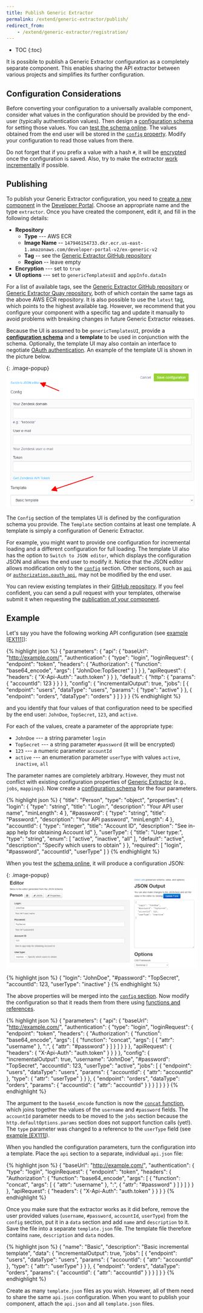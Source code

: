 ```yaml
---
title: Publish Generic Extractor
permalink: /extend/generic-extractor/publish/
redirect_from:
    - /extend/generic-extractor/registration/
---
```


* TOC
{:toc}

It is possible to publish a Generic Extractor configuration as a completely separate component.
This enables sharing the API extractor between various projects and simplifies its further configuration.

## Configuration Considerations
Before converting your configuration to a universally available component, consider
what values in the configuration should be provided by the end-user (typically authentication values).
Then design a [configuration schema](/extend/component/ui-options/configuration-schema/) for setting
those values. You can [test the schema online](http://jeremydorn.com/json-editor/).
The values obtained from the end user will be stored in the [`config` property](/extend/generic-extractor/configuration/config/).
Modify your configuration to read those values from there.

Do not forget that if you prefix a value with a hash `#`, it will be
[encrypted](/overview/encryption/) once the configuration is saved.
Also, try to make the extractor [work incrementally](/extend/generic-extractor/incremental/)
if possible.

## Publishing
To publish your Generic Extractor configuration, you need to [create a new component](/extend/component/tutorial/) in
the [Developer Portal](https://components.keboola.com/). Choose an appropriate name and the type `extractor`. Once you
have created the component, edit it, and fill in the following details:

- **Repository**
    - **Type** --- AWS ECR
    - **Image Name** -- `147946154733.dkr.ecr.us-east-1.amazonaws.com/developer-portal-v2/ex-generic-v2`
    - **Tag** -- see the [Generic Extractor GitHub repository](https://github.com/keboola/generic-extractor/releases)
    - **Region** -- leave empty
- **Encryption** --- set to `true`
- **UI options** --- set to `genericTemplatesUI` and `appInfo.dataIn`

For a list of available tags, see the [Generic Extractor GitHub repository](https://github.com/keboola/generic-extractor/) or 
[Generic Extractor Quay repository](https://quay.io/repository/keboola/generic-extractor/), both of which contain the same tags 
as the above AWS ECR repository. It is also possible to use the `latest` tag, which points to the highest available tag. However, 
we recommend that you configure your component with a specific tag and update it manually to avoid problems with breaking changes 
in future Generic Extractor releases.

Because the UI is assumed to be `genericTemplatesUI`, provide a
[**configuration schema**](/extend/component/ui-options/configuration-schema/) and
a **template** to be used in conjunction with the schema. Optionally, the template UI may also contain an interface to
negotiate [OAuth authentication](/extend/generic-extractor/configuration/api/authentication/#oauth).
An example of the template UI is shown in the picture below.

{: .image-popup}
![Screenshot - Generic templates UI](/extend/generic-extractor/template-1.png)

The `Config` section of the templates UI is defined by the configuration schema you provide.
The `Template` section contains at least one template. A template is simply a configuration of
Generic Extractor.

For example, you might want to provide one configuration for incremental loading
and a different configuration for full loading. The template UI also has the option to
`Switch to JSON editor`, which displays the configuration JSON and allows the end user to modify it.
Notice that the JSON editor allows modification only to the [`config`](/extend/generic-extractor/configuration/config/)
section. Other sections, such as [`api`](/extend/generic-extractor/configuration/api/) or
[`authorization.oauth_api`](/extend/generic-extractor/configuration/api/authentication/#oauth), may not be modified by the end user.

You can review existing templates in their [GitHub repository](https://github.com/keboola/kbc-ui-templates/tree/master/resources).
If you feel confident, you can send a pull request with your templates, otherwise submit it when requesting the
[publication of your component](/extend/publish/).

## Example
Let's say you have the following working API configuration
(see [example [EX111]](https://github.com/keboola/generic-extractor/tree/master/doc/examples/111-templates-example)):

{% highlight json %}
{
    "parameters": {
        "api": {
            "baseUrl": "http://example.com/",
            "authentication": {
                "type": "login",
                "loginRequest": {
                    "endpoint": "token",
                    "headers": {
                        "Authorization": {
                            "function": "base64_encode",
                            "args": [
                                "JohnDoe:TopSecret"
                            ]
                        }
                    }
                },
                "apiRequest": {
                    "headers": {
                        "X-Api-Auth": "auth.token"
                    }
                }
            },
            "default": {
                "http": {
                    "params": {
                        "accountId": 123
                    }
                }
            }
        },
        "config": {
            "incrementalOutput": true,
            "jobs": [
                {
                    "endpoint": "users",
                    "dataType": "users",
                    "params": {
                        "type": "active"
                    }
                },
                {
                    "endpoint": "orders",
                    "dataType": "orders"
                }
            ]
        }
    }
}
{% endhighlight %}

and you identify that four values of that configuration need to be specified by the end user:
`JohnDoe`, `TopSecret`, `123`, and `active`.

For each of the values, create a parameter of the appropriate type:

- `JohnDoe` --- a string parameter `login`
- `TopSecret` --- a string parameter `#password` (it will be encrypted)
- `123` --- a numeric parameter `accountId`
- `active` --- an enumeration parameter `userType` with values `active`, `inactive`, `all`

The parameter names are completely arbitrary. However, they must not conflict with existing
configuration properties of [Generic Extractor](/extend/generic-extractor/configuration/config/) (e.g., `jobs`, `mappings`).
Now create a [configuration schema](/extend/component/ui-options/configuration-schema/) for the four parameters.

{% highlight json %}
{
  "title": "Person",
  "type": "object",
  "properties": {
    "login": {
      "type": "string",
      "title": "Login:",
      "description": "Your API user name",
      "minLength": 4
    },
    "#password": {
      "type": "string",
      "title": "Password:",
      "description": "Your API password",
      "minLength": 4
    },
    "accountId": {
      "type": "integer",
      "title": "Account ID",
      "description": "See in-app help for obtaining Account Id"
    },
    "userType": {
      "title": "User type:",
      "type": "string",
      "enum": [
        "active",
        "inactive",
        "all"
      ],
      "default": "active",
      "description": "Specify which users to obtain"
    }
  },
  "required": [
     "login", "#password", "accountId", "userType"
  ]
}
{% endhighlight %}

When you test the [schema online](http://jeremydorn.com/json-editor/), it will produce a
configuration JSON:

{: .image-popup}
![Screenshot - Schema Test](/extend/generic-extractor/schema-test.png)

{% highlight json %}
{
  "login": "JohnDoe",
  "#password": "TopSecret",
  "accountId": 123,
  "userType": "inactive"
}
{% endhighlight %}

The above properties will be merged into the [`config` section](/extend/generic-extractor/configuration/config/). Now
modify the configuration so that it reads them from there using [functions and references](/extend/generic-extractor/functions/).

{% highlight json %}
{
    "parameters": {
        "api": {
            "baseUrl": "http://example.com/",
            "authentication": {
                "type": "login",
                "loginRequest": {
                    "endpoint": "token",
                    "headers": {
                        "Authorization": {
                            "function": "base64_encode",
                            "args": [
                                {
                                    "function": "concat",
                                    "args": [
                                        {
                                            "attr": "username"
                                        },
                                        ":",
                                        {
                                            "attr": "#password"
                                        }
                                    ]
                                }
                            ]
                        }
                    }
                },
                "apiRequest": {
                    "headers": {
                        "X-Api-Auth": "auth.token"
                    }
                }
            }
        },
        "config": {
            "incrementalOutput": true,
            "username": "JohnDoe",
            "#password": "TopSecret",
            "accountId": 123,
            "userType": "active",
            "jobs": [
                {
                    "endpoint": "users",
                    "dataType": "users",
                    "params": {
                        "accountId": {
                            "attr": "accountId"
                        },
                        "type": {
                            "attr": "userType"
                        }
                    }
                },
                {
                    "endpoint": "orders",
                    "dataType": "orders",
                    "params": {
                        "accountId": {
                            "attr": "accountId"
                        }
                    }
                }
            ]
        }
    }
}
{% endhighlight %}

The argument to the `base64_encode` function is now the
[`concat` function](/extend/generic-extractor/functions/#concat), which joins together the
values of the `username` and `#password` fields. The `accountId` parameter needs to be moved to the
`jobs` section because the `http.defaultOptions.params` section does not support function calls (yet!).
The `type` parameter was changed to a reference to the `userType` field
(see [example [EX111]](https://github.com/keboola/generic-extractor/tree/master/doc/examples/111-templates-example)).

When you handled the configuration parameters, turn the configuration into a template. Place
the `api` section to a separate, individual `api.json` file:

{% highlight json %}
{
    "baseUrl": "http://example.com/",
    "authentication": {
        "type": "login",
        "loginRequest": {
            "endpoint": "token",
            "headers": {
                "Authorization": {
                    "function": "base64_encode",
                    "args": [
                        {
                            "function": "concat",
                            "args": [
                                {
                                    "attr": "username"
                                },
                                ":",
                                {
                                    "attr": "#password"
                                }
                            ]
                        }
                    ]
                }
            }
        },
        "apiRequest": {
            "headers": {
                "X-Api-Auth": "auth.token"
            }
        }
    }
}
{% endhighlight %}

Once you make sure that the extractor works as it did before,
remove the user provided values (`username`, `#password`, `accountId`, `userType`) from
the `config` section, put it in a `data` section and add `name` and `description` to it.
Save the file into a separate `template.json` file. The template file therefore contains
`name`, `description` and `data` nodes.

{% highlight json %}
{
    "name": "Basic",
    "description": "Basic incremental template",
    "data": {
        "incrementalOutput": true,
        "jobs": [
            {
                "endpoint": "users",
                "dataType": "users",
                "params": {
                    "accountId": {
                        "attr": "accountId"
                    },
                    "type": {
                        "attr": "userType"
                    }
                }
            },
            {
                "endpoint": "orders",
                "dataType": "orders",
                "params": {
                    "accountId": {
                        "attr": "accountId"
                    }
                }
            }
        ]
    }
}
{% endhighlight %}

Create as many `template.json` files as you wish. However, all of them need to share the same `api.json`
configuration. When you want to publish your component, attach the `api.json` and all `template.json` files.

